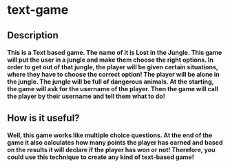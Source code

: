 # text-game

## Description
#### This is a Text based game. The name of it is Lost in the Jungle. This game will put the user in a jungle and make them choose the right options. In order to get out of that jungle, the player will be given certain situations, where they have to choose the correct option! The player will be alone in the jungle. The jungle will be full of dangerous animals. At the starting, the game will ask for the username of the player. Then the game will call the player by their username and tell them what to do!

## How is it useful?
#### Well, this game works like multiple choice questions. At the end of the game it also calculates how many points the player has earned and based on the results it will declare if the player has won or not! Therefore, you could use this technique to create any kind of text-based game!
